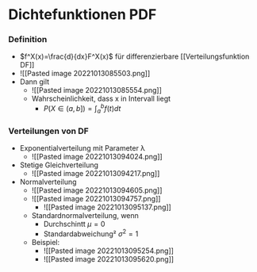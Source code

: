 # Dichtefunktionen PDF
### Definition
+ $f^X(x)=\frac{d}{dx}F^X(x)$ für differenzierbare [[Verteilungsfunktion DF]]
+ ![[Pasted image 20221013085503.png]]
+ Dann gilt 
	+ ![[Pasted image 20221013085554.png]]
	+ Wahrscheinlichkeit, dass x in Intervall liegt
		+ $P(X∈(a,b])=\int_a^bf(t)dt$

### Verteilungen von DF
+ Exponentialverteilung mit Parameter λ
	+ ![[Pasted image 20221013094024.png]]
+ Stetige Gleichverteilung
	+ ![[Pasted image 20221013094217.png]]
+ Normalverteilung
	+ ![[Pasted image 20221013094605.png]]
	+ ![[Pasted image 20221013094757.png]]
		+ ![[Pasted image 20221013095137.png]]
	+ Standardnormalverteilung, wenn
		+  Durchschintt $μ=0$
		+  Standardabweichung² $σ^2=1$
	+ Beispiel:
		+ ![[Pasted image 20221013095254.png]]
		+ ![[Pasted image 20221013095620.png]]

